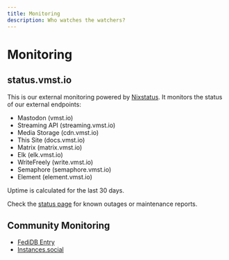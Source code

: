 ```yaml
---
title: Monitoring
description: Who watches the watchers?
---
```


# Monitoring

## status.vmst.io

This is our external monitoring powered by [Nixstatus](https://nixstats.com).
It monitors the status of our external endpoints:

- Mastodon (vmst.io)
- Streaming API (streaming.vmst.io)
- Media Storage (cdn.vmst.io)
- This Site (docs.vmst.io)
- Matrix (matrix.vmst.io)
- Elk (elk.vmst.io)
- WriteFreely (write.vmst.io)
- Semaphore (semaphore.vmst.io)
- Element (element.vmst.io)

Uptime is calculated for the last 30 days.

Check the [status page](https://status.vmst.io/) for known outages or maintenance reports.

## Community Monitoring

- [FediDB Entry](https://fedidb.org/network/instance?domain=vmst.io)
- [Instances.social](https://instances.social/vmst.io)
